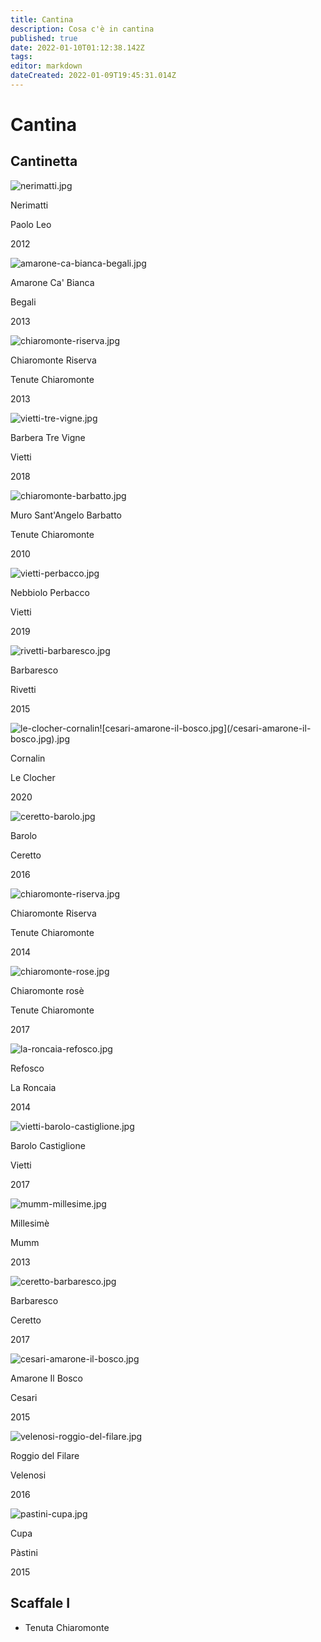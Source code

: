 ```yaml
---
title: Cantina
description: Cosa c'è in cantina
published: true
date: 2022-01-10T01:12:38.142Z
tags: 
editor: markdown
dateCreated: 2022-01-09T19:45:31.014Z
---
```


# Cantina
## Cantinetta
 
<div class="grid">
  <div> <img src="/paolo-leo-nerimatti.jpg" alt="nerimatti.jpg" />
    <p class="nome">Nerimatti</p>
    <p class="cantina">Paolo Leo</p>
    <p class="anno">2012</p>
  </div>
  <div> <img src="/begali-amarone-ca-bianca.jpg" alt="amarone-ca-bianca-begali.jpg" />
    <p class="nome">Amarone Ca' Bianca</p>
    <p class="cantina">Begali</p>
    <p class="anno">2013</p>
  </div>
  <div> <img src="/chiaromonte-riserva.jpg" alt="chiaromonte-riserva.jpg" />
    <p class="nome" title="Chiaromonte Riserva">Chiaromonte Riserva</p>
    <p class="cantina">Tenute Chiaromonte</p>
    <p class="anno">2013</p>
  </div>
  <!-- - row 2-->
  <div> <img class="rows" src="/vietti-tre-vigne.jpg" alt="vietti-tre-vigne.jpg" />
    <p class="nome">Barbera Tre Vigne</p>
    <p class="cantina">Vietti</p>
    <p class="anno">2018</p>
  </div>
  <div> <img class="rows" src="/chiaromonte-barbatto.jpg" alt="chiaromonte-barbatto.jpg" />
    <p class="nome">Muro Sant'Angelo Barbatto</p>
    <p class="cantina">Tenute Chiaromonte</p>
    <p class="anno">2010</p>
  </div>
  <div> <img class="rows"src="/vietti-perbacco.jpg" alt="vietti-perbacco.jpg" />
    <p class="nome">Nebbiolo Perbacco</p>
    <p class="cantina">Vietti</p>
    <p class="anno">2019</p>
  </div>
  <!-- - row 3-->
  <div> <img class="rows" src="/rivetti-barbaresco.jpg" alt="rivetti-barbaresco.jpg" />
    <p class="nome">Barbaresco</p>
    <p class="cantina">Rivetti</p>
    <p class="anno">2015</p>
  </div>
  <div> <img class="rows" src="/le-clocher-cornalin.jpg" alt="le-clocher-cornalin![cesari-amarone-il-bosco.jpg](/cesari-amarone-il-bosco.jpg).jpg" />
    <p class="nome">Cornalin</p>
    <p class="cantina">Le Clocher</p>
    <p class="anno">2020</p>
  </div>
  <div> <img class="rows" src="/ceretto-barolo.jpg" alt="ceretto-barolo.jpg" />
    <p class="nome">Barolo</p>
    <p class="cantina">Ceretto</p>
    <p class="anno">2016</p>
  </div>
  <!-- - row 4-->
  <div> <img class="rows" src="/chiaromonte-riserva.jpg" alt="chiaromonte-riserva.jpg" />
    <p class="nome">Chiaromonte Riserva</p>
    <p class="cantina">Tenute Chiaromonte</p>
    <p class="anno">2014</p>
  </div>
  <div> <img class="rows" src="/chiaromonte-rose.jpg" alt="chiaromonte-rose.jpg" />
    <p class="nome">Chiaromonte rosè</p>
    <p class="cantina">Tenute Chiaromonte</p>
    <p class="anno">2017</p>
  </div>
  <div> <img class="rows" src="/la-roncaia-refosco.jpg" alt="la-roncaia-refosco.jpg" />
    <p class="nome">Refosco</p>
    <p class="cantina">La Roncaia</p>
    <p class="anno">2014</p>
  </div>
  <!-- - row 5-->
  <div> <img class="rows" src="/vietti-barolo-castiglione.jpg" alt="vietti-barolo-castiglione.jpg" />
    <p class="nome">Barolo Castiglione</p>
    <p class="cantina">Vietti</p>
    <p class="anno">2017</p>
  </div>
  <div> <img class="rows" src="/mumm-millesime.jpg" alt="mumm-millesime.jpg" />
    <p class="nome">Millesimè</p>
    <p class="cantina">Mumm</p>
    <p class="anno">2013</p>
  </div>
  <div> <img class="rows" src="/ceretto-barbaresco.jpg" alt="ceretto-barbaresco.jpg" />
    <p class="nome">Barbaresco</p>
    <p class="cantina">Ceretto</p>
    <p class="anno">2017</p>
  </div>
  <!-- - row 6-->
  <div> <img class="rows" src="/cesari-amarone-il-bosco.jpg" alt="cesari-amarone-il-bosco.jpg" />
    <p class="nome">Amarone Il Bosco</p>
    <p class="cantina">Cesari</p>
    <p class="anno">2015</p>
  </div>
  <div> <img class="rows" src="/velenosi-roggio-del-filare.jpg" alt="velenosi-roggio-del-filare.jpg" />
    <p class="nome">Roggio del Filare</p>
    <p class="cantina">Velenosi</p>
    <p class="anno">2016</p>
  </div>
  <div> <img class="rows" src="/pastini-cupa.jpg" alt="pastini-cupa.jpg" />
    <p class="nome">Cupa</p>
    <p class="cantina">Pàstini</p>
    <p class="anno">2015</p>
  </div>
</div>

## Scaffale I
- Tenuta Chiaromonte